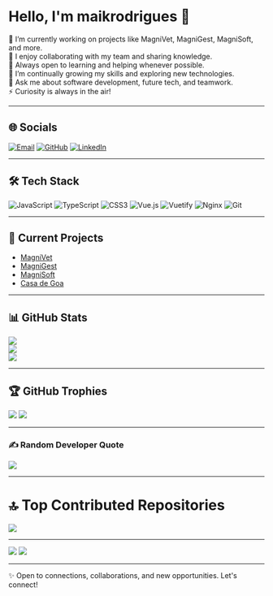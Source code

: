 <!-- Proudly created with GPRM ( https://gprm.itsvg.in ) -->

# Hello, I'm maikrodrigues 👋

🔭 I’m currently working on projects like MagniVet, MagniGest, MagniSoft, and more.  
👯 I enjoy collaborating with my team and sharing knowledge.  
🤝 Always open to learning and helping whenever possible.  
🌱 I’m continually growing my skills and exploring new technologies.  
💬 Ask me about software development, future tech, and teamwork.  
⚡ Curiosity is always in the air!

---

## 🌐 Socials

[![Email](https://img.shields.io/badge/Email-D14836?logo=gmail&logoColor=white)](mailto:maik_rr@hotmail.com)  [![GitHub](https://img.shields.io/badge/GitHub-181717?logo=github&logoColor=white)](https://github.com/maikrodrigues)  [![LinkedIn](https://img.shields.io/badge/LinkedIn-0A66C2?logo=linkedin&logoColor=white)](https://www.linkedin.com/in/maikrodrigues)

---

## 🛠️ Tech Stack

![JavaScript](https://img.shields.io/badge/javascript-%23323330.svg?style=for-the-badge&logo=javascript&logoColor=%23F7DF1E)  ![TypeScript](https://img.shields.io/badge/typescript-%23007ACC.svg?style=for-the-badge&logo=typescript&logoColor=white)  ![CSS3](https://img.shields.io/badge/css3-%231572B6.svg?style=for-the-badge&logo=css3&logoColor=white)  ![Vue.js](https://img.shields.io/badge/vue.js-%2335495e.svg?style=for-the-badge&logo=vuedotjs&logoColor=%234FC08D)  ![Vuetify](https://img.shields.io/badge/Vuetify-1867C0?style=for-the-badge&logo=vuetify&logoColor=AEDDFF)  ![Nginx](https://img.shields.io/badge/nginx-%23009639.svg?style=for-the-badge&logo=nginx&logoColor=white)  ![Git](https://img.shields.io/badge/git-%23F05033.svg?style=for-the-badge&logo=git&logoColor=white)  

---

## 🚀 Current Projects

- [MagniVet](https://magnivet.eu)  
- [MagniGest](https://magnigest.eu)  
- [MagniSoft](https://magnisoft.pt)  
- [Casa de Goa](https://casadegoa.org)  

---

## 📊 GitHub Stats

![](https://maikrodrigues-stats.vercel.app/api?username=maikrodrigues&theme=dark&hide_border=false&include_all_commits=true&count_private=true)  
![](https://maikrodrigues-stats.vercel.app/?user=maikrodrigues&theme=dark&hide_border=false)  
![](https://maikrodrigues-stats.vercel.app/api/top-langs/?username=maikrodrigues&theme=dark&hide_border=false&include_all_commits=true&count_private=true&layout=compact)

---

## 🏆 GitHub Trophies

![](https://github-profile-trophy.vercel.app/?username=maikrodrigues&theme=light)
![](https://maikrodrigues-trophy.vercel.app/?username=maikrodrigues&theme=radical&no-frame=false&no-bg=true&margin-w=4)

---

### ✍️ Random Developer Quote

![](https://quotes-github-readme.vercel.app/api?type=horizontal&theme=radical)

---

# 🔝 Top Contributed Repositories

![](https://maikrodrigues-stats.vercel.app/api?username=maikrodrigues&limit=5&theme=dark&combine_all_yearly_contributions=true)

---

[![](https://visitcount.itsvg.in/api?id=maikrodrigues&label=Profile%20Views&pretty=true)](https://visitcount.itsvg.in)
![](https://komarev.com/ghpvc/?username=maikrodrigues)

---

✨ Open to connections, collaborations, and new opportunities. Let's connect!
